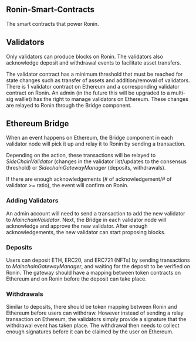 ## **Ronin-Smart-Contracts**

The smart contracts that power Ronin.

## **Validators**

Only validators can produce blocks on Ronin. The validators also acknowledge deposit and withdrawal events to facilitate asset transfers.

The validator contract has a minimum threshold that must be reached for state changes such as transfer of assets and addition/removal of validators. There is 1 validator contract on Ethereum and a corresponding validator contract on Ronin. An admin (in the future this will be upgraded to a multi-sig walllet) has the right to manage validators on Ethereum. These changes are relayed to Ronin through the Bridge component.

## Ethereum Bridge

When an event happens on Ethereum, the Bridge component in each validator node will pick it up and relay it to Ronin by sending a transaction.

Depending on the action, these transactions will be relayed to *SideChainValidator* (changes in the validator list/updates to the consensus threshold) or *SidechainGatewayManager* (deposits, withdrawals).

If there are enough acknowledgements (# of acknowledgement/# of validator >= ratio), the event will confirm on Ronin.

### **Adding Validators**

An admin account will need to send a transaction to add the new validator to *MainchainValidator*. Next, the Bridge in each validator node will acknowledge and approve the new validator. After enough acknowledgements, the new validator can start proposing blocks.

### **Deposits**

Users can deposit ETH, ERC20, and ERC721 (NFTs) by sending transactions to *MainchainGatewayManager*, and waiting for the deposit to be verified on Ronin. The gateway should have a mapping between token contracts on Ethereum and on Ronin before the deposit can take place.

### **Withdrawals**

Similar to deposits, there should be token mapping between Ronin and Ethereum before users can withdraw. However instead of sending a relay transaction on Ethereum, the validators simply provide a signature that the withdrawal event has taken place. The withdrawal then needs to collect enough signatures before it can be claimed by the user on Ethereum.
